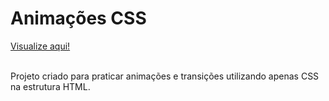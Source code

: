 <h1>Animações CSS</h1>
<a href="https://thainno.github.io/Animations-CSS/">Visualize aqui!</a><br></br>
<p>Projeto criado para praticar animações e transições utilizando apenas CSS na estrutura HTML.</p>
